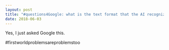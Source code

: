 ```yaml
---
layout: post
title: "#questions4Google: what is the text format that the AI recognizes as calendar appointment?"
date: 2018-06-03
---
```


Yes, I just asked Google this. 

<sigh>
#firstworldproblemsareproblemstoo
